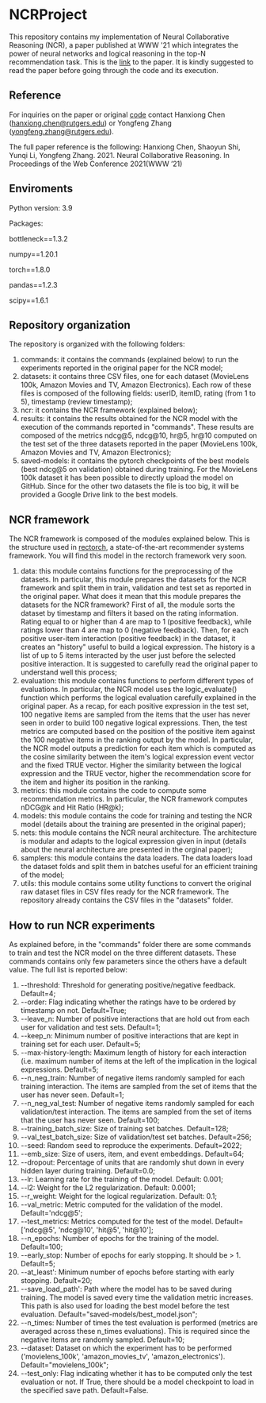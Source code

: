 # NCRProject
This repository contains my implementation of Neural Collaborative Reasoning (NCR), a paper published at WWW '21 which integrates the power of neural networks and logical reasoning in the top-N recommendation task. This is the [link](https://arxiv.org/pdf/2005.08129.pdf) to the paper. It is kindly suggested to read the paper before going through the code and its execution. 

## Reference
For inquiries on the paper or original [code](https://github.com/rutgerswiselab/NCR) contact Hanxiong Chen (hanxiong.chen@rutgers.edu) or Yongfeng Zhang (yongfeng.zhang@rutgers.edu). 

The full paper reference is the following:
Hanxiong Chen, Shaoyun Shi, Yunqi Li, Yongfeng Zhang. 2021. Neural Collaborative Reasoning. In Proceedings of the Web Conference 2021(WWW ’21)

## Enviroments
Python version: 3.9

Packages:

bottleneck==1.3.2

numpy==1.20.1

torch==1.8.0

pandas==1.2.3

scipy==1.6.1

## Repository organization
The repository is organized with the following folders:
1. commands: it contains the commands (explained below) to run the experiments reported in the original paper for the NCR model;
2. datasets: it contains three CSV files, one for each dataset (MovieLens 100k, Amazon Movies and TV, Amazon Electronics). Each row of these files is composed of the following fields: userID, itemID, rating (from 1 to 5), timestamp (review timestamp);
3. ncr: it contains the NCR framework (explained below);
4. results: it contains the results obtained for the NCR model with the execution of the commands reported in "commands". These results are composed of the metrics ndcg@5, ndcg@10, hr@5, hr@10 computed on the test set of the three datasets reported in the paper (MovieLens 100k, Amazon Movies and TV, Amazon Electronics);
5. saved-models: it contains the pytorch checkpoints of the best models (best ndcg@5 on validation) obtained during training. For the MovieLens 100k dataset it has been possible to directly upload the model on GitHub. Since for the other two datasets the file is too big, it will be provided a Google Drive link to the best models.

## NCR framework
The NCR framework is composed of the modules explained below. This is the structure used in [rectorch](https://github.com/makgyver/rectorch), a state-of-the-art recommender systems framework. You will find this model in the rectorch framework very soon.
1. data: this module contains functions for the preprocessing of the datasets. In particular, this module prepares the datasets for the NCR framework and split them in train, validation and test set as reported in the original paper. What does it mean that this module prepares the datasets for the NCR framework? First of all, the module sorts the dataset by timestamp and filters it based on the rating information. Rating equal to or higher than 4 are map to 1 (positive feedback), while ratings lower than 4 are map to 0 (negative feedback). Then, for each positive user-item interaction (positive feedback) in the dataset, it creates an "history" useful to build a logical expression. The history is a list of up to 5 items interacted by the user just before the selected positive interaction. It is suggested to carefully read the original paper to understand well this process;
2. evaluation: this module contains functions to perform different types of evaluations. In particular, the NCR model uses the logic_evaluate() function which performs the logical evaluation carefully explained in the original paper. As a recap, for each positive expression in the test set, 100 negative items are sampled from the items that the user has never seen in order to build 100 negative logical expressions. Then, the test metrics are computed based on the position of the positive item against the 100 negative items in the ranking output by the model. In particular, the NCR model outputs a prediction for each item which is computed as the cosine similarity between the item's logical expression event vector and the fixed TRUE vector. Higher the similarity between the logical expression and the TRUE vector, higher the recommendation score for the item and higher its position in the ranking. 
3. metrics: this module contains the code to compute some recommendation metrics. In particular, the NCR framework computes nDCG@k and Hit Ratio (HR@k);
4. models: this module contains the code for training and testing the NCR model (details about the training are presented in the original paper);
5. nets: this module contains the NCR neural architecture. The architecture is modular and adapts to the logical expression given in input (details about the neural architecture are presented in the orginal paper);
6. samplers: this module contains the data loaders. The data loaders load the dataset folds and split them in batches useful for an efficient training of the model;
7. utils: this module contains some utility functions to convert the original raw dataset files in CSV files ready for the NCR framework. The repository already contains the CSV files in the "datasets" folder.

## How to run NCR experiments
As explained before, in the "commands" folder there are some commands to train and test the NCR model on the three different datasets.
These commands contains only few parameters since the others have a default value. The full list is reported below:
1. --threshold: Threshold for generating positive/negative feedback. Default=4;
2. --order: Flag indicating whether the ratings have to be ordered by timestamp on not. Default=True;
3. --leave_n: Number of positive interactions that are hold out from each user for validation and test sets. Default=1;
4. --keep_n: Minimum number of positive interactions that are kept in training set for each user. Default=5;
5. --max-history-length: Maximum length of history for each interaction (i.e. maximum number of items at the left of the implication in the logical expressions. Default=5;
6. --n_neg_train: Number of negative items randomly sampled for each training interaction. The items are sampled from the set of items that the user has never seen. Default=1;
7. --n_neg_val_test: Number of negative items randomly sampled for each validation/test interaction. The items are sampled from the set of items that the user has never seen. Default=100;
8. --training_batch_size: Size of training set batches. Default=128;
9. --val_test_batch_size: Size of validation/test set batches. Default=256;
10. --seed: Random seed to reproduce the experiments. Default=2022;
11. --emb_size: Size of users, item, and event embeddings. Default=64;
12. --dropout: Percentage of units that are randomly shut down in every hidden layer during training. Default=0.0;
13. --lr: Learning rate for the training of the model. Default: 0.001;
14. --l2: Weight for the L2 regularization. Default: 0.0001;
15. --r_weight: Weight for the logical regularization. Default: 0.1;
16. --val_metric: Metric computed for the validation of the model. Default='ndcg@5';
17. --test_metrics: Metrics computed for the test of the model. Default=['ndcg@5', 'ndcg@10', 'hit@5', 'hit@10'];
18. --n_epochs: Number of epochs for the training of the model. Default=100;
19. --early_stop: Number of epochs for early stopping. It should be > 1. Default=5;
20. --at_least': Minimum number of epochs before starting with early stopping. Default=20;
21. --save_load_path': Path where the model has to be saved during training. The model is saved every time the validation metric increases. This path is also used for loading the best model before the test evaluation. Default="saved-models/best_model.json";
22. --n_times: Number of times the test evaluation is performed (metrics are averaged across these n_times evaluations). This is required since the negative items are randomly sampled. Default=10;
23. --dataset: Dataset on which the experiment has to be performed ('movielens_100k', 'amazon_movies_tv', 'amazon_electronics'). Default="movielens_100k";
24. --test_only: Flag indicating whether it has to be computed only the test evaluation or not. If True, there should be a model checkpoint to load in the specified save path. Default=False.
